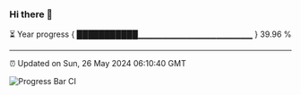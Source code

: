 ### Hi there 👋

⏳ Year progress { ███████████▁▁▁▁▁▁▁▁▁▁▁▁▁▁▁▁▁▁▁ } 39.96 %

---

⏰ Updated on Sun, 26 May 2024 06:10:40 GMT

![Progress Bar CI](https://github.com/Shyam-Makwana/GitHub-Actions-Demo/workflows/Progress%20Bar%20CI/badge.svg)
